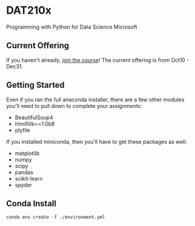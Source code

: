 # DAT210x
Programming with Python for Data Science Microsoft

## Current Offering

If you haven't already, [join the course](https://www.edx.org/course/programming-python-data-science-microsoft-dat210x-0)! The current offering is from Oct10 - Dec31.


## Getting Started

Even if you ran the full anaconda installer, there are a few other modules you'll need to pull down to complete your assignments:

 * BeautifulSoup4
 * html5lib==1.0b8
 * plyfile

If you installed miniconda, then you'll have to get these packages as well:

 * matplotlib
 * numpy
 * scipy
 * pandas
 * scikit-learn
 * spyder


## Conda Install

`conda env create -f ./environment.yml`

